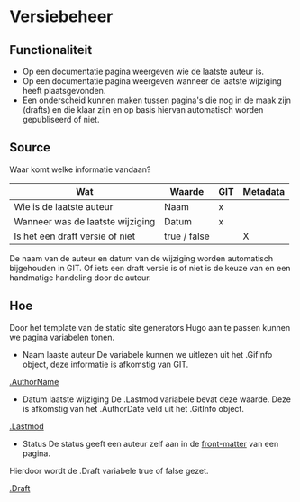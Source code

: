 # Versiebeheer

## Functionaliteit

* Op een documentatie pagina weergeven wie de laatste auteur is.
* Op een documentatie pagina weergeven wanneer de laatste wijziging heeft plaatsgevonden. 
* Een onderscheid kunnen maken tussen pagina's die nog in de maak zijn (drafts) en die klaar zijn en op basis hiervan automatisch worden gepubliseerd of niet.

## Source
Waar komt welke informatie vandaan? 

| Wat                              | Waarde                    | GIT | Metadata |
|----------------------------------|---------------------------|-----|----------|
| Wie is de laatste auteur         | Naam                      |  x  |          |
| Wanneer was de laatste wijziging | Datum                     |  x  |          |
| Is het een draft versie of niet  | true / false              |     |     X    |

De naam van de auteur en datum van de wijziging worden automatisch bijgehouden in GIT. 
Of iets een draft versie is of niet is de keuze van en een handmatige handeling door de auteur. 

## Hoe
Door het template van de static site generators Hugo aan te passen kunnen we pagina variabelen tonen. 

* Naam laaste auteur
De variabele kunnen we uitlezen uit het .GifInfo object, deze informatie is afkomstig van GIT.  

[.AuthorName](https://gohugo.io/variables/git/#the-gitinfo-object)

* Datum laatste wijziging
De .Lastmod variabele bevat deze waarde. Deze is afkomstig van het .AuthorDate veld uit het .GitInfo object. 

[.Lastmod](https://gohugo.io/variables/page/#page-variables)

* Status
De status geeft een auteur zelf aan in de [front-matter](https://gohugo.io/content-management/front-matter/#front-matter-variables) van een pagina.



Hierdoor wordt de .Draft variabele true of false gezet. 

[.Draft](https://gohugo.io/variables/page/#page-variables)



